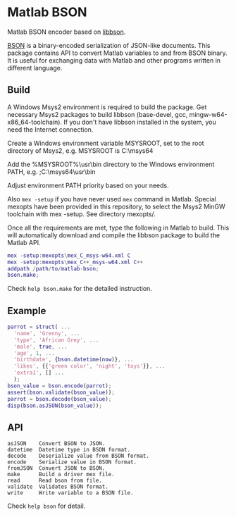 Matlab BSON
===========

Matlab BSON encoder based on [libbson](https://github.com/mongodb/libbson).

[BSON](http://bsonspec.org/) is a bin­ary-en­coded seri­al­iz­a­tion of
JSON-like doc­u­ments. This package contains API to convert Matlab variables
to and from BSON binary. It is useful for exchanging data with Matlab and
other programs written in different language.

Build
-----

A Windows Msys2 environment is required to build the package. Get necessary
Msys2 packages to build libbson (base-devel, gcc, mingw-w64-x86_64-toolchain).
If you don't have libbson installed in the system, you need the Internet
connection.

Create a Windows environment variable MSYSROOT, set to the root directory of
Msys2, e.g. MSYSROOT is C:\msys64

Add the %MSYSROOT%\usr\bin directory to the Windows environment PATH,
e.g. <current PATH setting>;C:\msys64\usr\bin

Adjust environment PATH priority based on your needs.

Also `mex -setup` if you have never used `mex` command in Matlab. Special
mexopts have been provided in this repository, to select the Msys2 MinGW
toolchain with mex -setup. See directory mexopts/.

Once all the requirements are met, type the following in Matlab to build. This
will automatically download and compile the libbson package to build the Matlab
API.

```Matlab
mex -setup:mexopts\mex_C_msys-w64.xml C
mex -setup:mexopts\mex_C++_msys-w64.xml C++
addpath /path/to/matlab-bson;
bson.make;
```

Check `help bson.make` for the detailed instruction.

Example
-------

```Matlab
parrot = struct( ...
  'name', 'Grenny', ...
  'type', 'African Grey', ...
  'male', true, ...
  'age', 1, ...
  'birthdate', {bson.datetime(now)}, ...
  'likes', {{'green color', 'night', 'toys'}}, ...
  'extra1', [] ...
  );
bson_value = bson.encode(parrot);
assert(bson.validate(bson_value));
parrot = bson.decode(bson_value);
disp(bson.asJSON(bson_value));
```

API
---

    asJSON    Convert BSON to JSON.
    datetime  Datetime type in BSON format.
    decode    Deserialize value from BSON format.
    encode    Serialize value in BSON format.
    fromJSON  Convert JSON to BSON.
    make      Build a driver mex file.
    read      Read bson from file.
    validate  Validates BSON format.
    write     Write variable to a BSON file.

Check `help bson` for detail.
